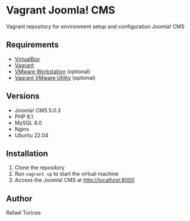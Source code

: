 # Vagrant Joomla! CMS

Vagrant repository for environment setup and configuration Joomla! CMS

## Requirements

- [VirtualBox](https://www.virtualbox.org/)
- [Vagrant](https://www.vagrantup.com/)
- [VMware Workstation](https://www.vmware.com/products/workstation-player.html) (optional)
- [Vagrant VMware Utility](https://www.vagrantup.com/vmware/downloads.html) (optional)

## Versions

- Joomla! CMS 5.0.3
- PHP 8.1
- MySQL 8.0
- Nginx
- Ubuntu 22.04

## Installation

1. Clone the repository
2. Run `vagrant up` to start the virtual machine
3. Access the Joomla! CMS at [http://localhost:8000](http://localhost:8000)

## Author

Rafael Torices